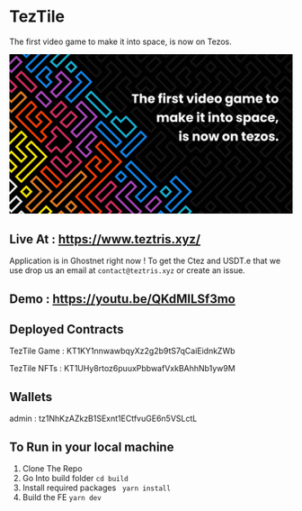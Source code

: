 # TezTile
The first video game to make it into space, is now on Tezos.

![banner](banner.png)

## Live At : https://www.teztris.xyz/

Application is in Ghostnet right now ! To get the Ctez and USDT.e that we use drop us an email at ```contact@teztris.xyz``` or create an issue.


## Demo : https://youtu.be/QKdMILSf3mo



## Deployed Contracts

TezTile Game : KT1KY1nnwawbqyXz2g2b9tS7qCaiEidnkZWb

TezTile NFTs : KT1UHy8rtoz6puuxPbbwafVxkBAhhNb1yw9M


## Wallets

admin : tz1NhKzAZkzB1SExnt1ECtfvuGE6n5VSLctL


## To Run in your local machine 

1. Clone The Repo
2. Go Into build folder
 ``` cd build ```
3. Install required packages
  ``` yarn install```
4. Build the FE
 ``` yarn dev ```
